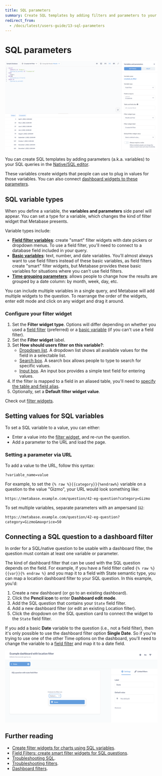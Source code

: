 ```yaml
---
title: SQL parameters
summary: Create SQL templates by adding filters and parameters to your SQL questions in the native code editor.
redirect_from:
  - /docs/latest/users-guide/13-sql-parameters
---
```


# SQL parameters

![Variables](../images/filter-and-parameter.png)

You can create SQL templates by adding parameters (a.k.a. variables) to your SQL queries in the [Native/SQL editor](./writing-sql.md).

These variables create widgets that people can use to plug in values for those variables. You can also connect [dashboard widgets to these parameters](../../dashboards/filters.md).

## SQL variable types

When you define a variable, the **variables and parameters** side panel will appear. You can set a type for a variable, which changes the kind of filter widget that Metabase presents.

Variable types include:

- **[Field filter variables](./field-filters.md)**: create "smart" filter widgets with date pickers or dropdown menus. To use a field filter, you'll need to connect to a database field included in your query.
- **[Basic variables](./basic-sql-parameters.md)**: text, number, and date variables. You'll almost always want to use field filters instead of these basic variables, as field filters create "smart" filter widgets, but Metabase provides these basic variables for situations where you can't use field filters.
- **[Time grouping parameters](./time-grouping-parameters.md)**: allows people to change how the results are grouped by a date column: by month, week, day, etc.

You can include multiple variables in a single query, and Metabase will add multiple widgets to the question. To rearrange the order of the widgets, enter edit mode and click on any widget and drag it around.

### Configure your filter widget

1. Set the **Filter widget type**. Options will differ depending on whether you used a [field filter](./field-filters.md) (preferred) or a [basic variable](./basic-sql-parameters.md) (if you can't use a field filter).
2. Set the **Filter widget** label.
3. Set **How should users filter on this variable?**:
   - [Dropdown list](../../dashboards/filters.md#dropdown-list). A dropdown list shows all available values for the field in a selectable list.
   - [Search box](../../dashboards/filters.md#search-box). A search box allows people to type to search for specific values.
   - [Input box](../../dashboards/filters.md#plain-input-box). An input box provides a simple text field for entering values.
4. If the filter is mapped to a field in an aliased table, you'll need to [specify the table and field alias](./field-filters.md#specifying-the-table-and-field-alias).
5. Optionally, set a **Default filter widget value**.

Check out [filter widgets](./filter-widgets.md).

## Setting values for SQL variables

To set a SQL variable to a value, you can either:

- Enter a value into the [filter widget](./filter-widgets.md), and re-run the question.
- Add a parameter to the URL and load the page.

### Setting a parameter via URL

To add a value to the URL, follow this syntax:

```
?variable_name=value
```

For example, to set the `{% raw %}{{category}}{%endraw%}` variable on a question to the value "Gizmo", your URL would look something like:

```
https://metabase.example.com/question/42-eg-question?category=Gizmo
```

To set multiple variables, separate parameters with an ampersand (`&`):

```
https://metabase.example.com/question/42-eg-question?category=Gizmo&maxprice=50
```

## Connecting a SQL question to a dashboard filter

In order for a SQL/native question to be usable with a dashboard filter, the question must contain at least one variable or parameter.

The kind of dashboard filter that can be used with the SQL question depends on the field. For example, if you have a field filter called `{% raw %}{{var}}{% endraw %}` and you map it to a field with State semantic type, you can map a location dashboard filter to your SQL question. In this example, you'd:

1. Create a new dashboard (or go to an existing dashboard).
2. Click the **Pencil icon** to enter **Dashboard edit mode**.
3. Add the SQL question that contains your `State` field filter.
4. Add a new dashboard filter (or edit an existing Location filter).
5. Click the dropdown on the SQL question card to connect the widget to the `State` field filter.

If you add a basic **Date** variable to the question (i.e., not a field filter), then it's only possible to use the dashboard filter option **Single Date**. So if you're trying to use one of the other Time options on the dashboard, you'll need to change the variable to a [field filter](./field-filters.md) and map it to a date field.

![Field filter](../images/state-field-filter.png)

## Further reading

- [Create filter widgets for charts using SQL variables](https://www.metabase.com/learn/metabase-basics/querying-and-dashboards/sql-in-metabase/sql-variables).
- [Field Filters: create smart filter widgets for SQL questions](https://www.metabase.com/learn/metabase-basics/querying-and-dashboards/sql-in-metabase/field-filters).
- [Troubleshooting SQL](../../troubleshooting-guide/sql.md).
- [Troubleshooting filters](../../troubleshooting-guide/filters.md).
- [Dashboard filters](../../dashboards/filters.md).

